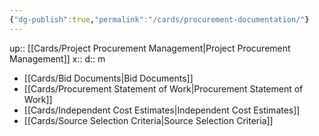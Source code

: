 ```yaml
---
{"dg-publish":true,"permalink":"/cards/procurement-documentation/"}
---
```


up:: [[Cards/Project Procurement Management\|Project Procurement Management]] 
x:: 
d:: m

- [[Cards/Bid Documents\|Bid Documents]]
- [[Cards/Procurement Statement of Work\|Procurement Statement of Work]]
- [[Cards/Independent Cost Estimates\|Independent Cost Estimates]]
- [[Cards/Source Selection Criteria\|Source Selection Criteria]]


